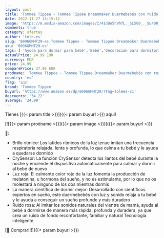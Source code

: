 ```yaml
---
layout: post
title: 'Tommee Tippee - Tommee Tippee Dreammaker Duermebebés con ruido rosa  luz nocturna roja y sensor de llantos  probado científicamente'
date: 2022-11-27 11:15:12
image: 'https://m.media-amazon.com/images/I/41dBe5hVhfL._SL500_._SL400_.jpg'
comments: true
category: ofertas
author: 'tole.es'
slug: 'B096GMHT29-es Tommee Tippee - Tommee Tippee Dreammaker Duermebebés con...'
sku: 'B096GMHT29-es'
tags: [ 'Ayuda para dormir para bebé','Bebé','Decoración para dormitorio de bebé','Dormitorio','tommee','tommee tippee','🇪🇸', ]
actualPrice: 24.99 EUR
currency: EUR
price: 24.99
comparePrice: 37.99 EUR
prodname: 'Tommee Tippee - Tommee Tippee Dreammaker Duermebebés con ruido rosa  luz nocturna roja y sensor de llantos  probado científicamente'
country: 'es'
flag: '🇪🇸'
brand: 'Tommee Tippee'
buyurl: 'https://www.amazon.es/dp/B096GMHT29/?tag=tolees-21'
descuento: '34.22'
average: '24.99'
---
```


Tienes [{{< param title >}}]({{< param buyurl >}}) aqui!

[![{{< param prodname >}}]({{< param image >}})]({{< param buyurl >}})

🔎:

- Brillo rítmico: Los latidos rítmicos de la luz tenue imitan una frecuencia respiratoria relajada, lenta y profunda, lo que calma a tu bebé y le ayuda a quedarse dormido
- CrySensor: La función CrySensor detecta los llantos del bebé durante la noche y enciende el dispositivo automáticamente para calmar y dormir al bebé de nuevo
- Luz roja: El calmante color rojo de la luz fomenta la producción de melatonina, u hormona del sueño, y no es estimulante, por lo que no os molestará a ninguno de los dos mientras dormís
- La manera científica de dormir mejor: Desarrollado con científicos expertos en sueño, este duermebebés con luz y sonido relaja a tu bebé y le ayuda a conseguir un sueño profundo y más duradero
- Ruido rosa: Al imitar los sonidos naturales del vientre de mamá, ayuda al bebé a dormirse de manera más rápida, profunda y duradera, ya que crea un ruido de fondo reconfortante, familiar y natural Tecnología inteligente

[🛒 Comprar!!!]({{< param buyurl >}})
